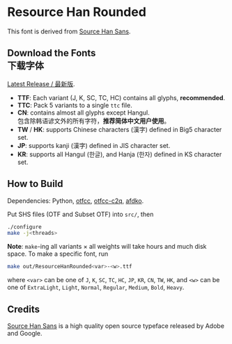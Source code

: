 # Resource Han Rounded

This font is derived from [Source Han Sans](https://github.com/adobe-fonts/source-han-sans).

## Download the Fonts<br>下载字体

[Latest Release / 最新版](https://github.com/CyanoHao/Resource-Han-Rounded/releases).

* **TTF**: Each variant (J, K, SC, TC, HC) contains all glyphs, **recommended**.
* **TTC**: Pack 5 variants to a single `ttc` file.
* **CN**: contains almost all glyphs except Hangul.<br>包含除韩语谚文外的所有字符，**推荐简体中文用户使用**。
* **TW** / **HK**: supports Chinese characters (漢字) defined in Big5 character set.
* **JP**: supports kanji (漢字) defined in JIS character set.
* **KR**: supports all Hangul (한글), and Hanja (한자) defined in KS character set.

## How to Build

Dependencies: Python, [otfcc](https://github.com/caryll/otfcc), [otfcc-c2q](https://www.npmjs.com/package/otfcc-c2q), [afdko](https://pypi.org/project/afdko/).

Put SHS files (OTF and Subset OTF) into `src/`, then
```bash
./configure
make -j<threads>
```

**Note**: `make`-ing all variants × all weights will take hours and much disk space. To make a specific font, run
```bash
make out/ResourceHanRounded<var>-<w>.ttf
```
where `<var>` can be one of `J`, `K`, `SC`, `TC`, `HC`, `JP`, `KR`, `CN`, `TW`, `HK`, and `<w>` can be one of `ExtraLight`, `Light`, `Normal`, `Regular`, `Medium`, `Bold`, `Heavy`.

## Credits

[Source Han Sans](https://github.com/adobe-fonts/source-han-sans) is a high quality open source typeface released by Adobe and Google.
